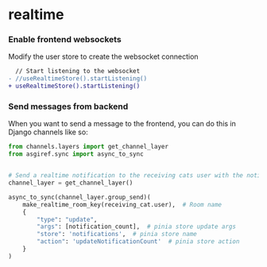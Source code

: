 # realtime

### Enable frontend websockets 

Modify the user store to create the websocket connection
```diff
  // Start listening to the websocket
- //useRealtimeStore().startListening()
+ useRealtimeStore().startListening()
```

### Send messages from backend

When you want to send a message to the frontend, you can do this in 
Django channels like so:

```py
from channels.layers import get_channel_layer
from asgiref.sync import async_to_sync


# Send a realtime notification to the receiving cats user with the notification count
channel_layer = get_channel_layer()

async_to_sync(channel_layer.group_send)(
    make_realtime_room_key(receiving_cat.user),  # Room name
    {
        "type": "update",
        "args": [notification_count],  # pinia store update args
        "store": 'notifications',  # pinia store name
        "action": 'updateNotificationCount'  # pinia store action
    }
)
```
